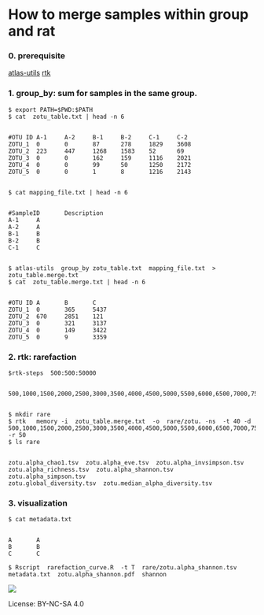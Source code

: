 # How to merge samples within group and rat

### 0. prerequisite

   [atlas-utils](https://github.com/jameslz/atlas-utils)
   [rtk](https://rdrr.io/cran/rtk/man/rtk.html)

### 1. group_by: sum for samples in the same group.

    $ export PATH=$PWD:$PATH
    $ cat  zotu_table.txt | head -n 6
    

    #OTU ID A-1     A-2     B-1     B-2     C-1     C-2
    ZOTU_1  0       0       87      278     1829    3608
    ZOTU_2  223     447     1268    1583    52      69
    ZOTU_3  0       0       162     159     1116    2021
    ZOTU_4  0       0       99      50      1250    2172
    ZOTU_5  0       0       1       8       1216    2143


    $ cat mapping_file.txt | head -n 6


    #SampleID       Description
    A-1     A
    A-2     A
    B-1     B
    B-2     B
    C-1     C


    $ atlas-utils  group_by zotu_table.txt  mapping_file.txt  > zotu_table.merge.txt
    $ cat  zotu_table.merge.txt | head -n 6


    #OTU ID A       B       C
    ZOTU_1  0       365     5437
    ZOTU_2  670     2851    121
    ZOTU_3  0       321     3137
    ZOTU_4  0       149     3422
    ZOTU_5  0       9       3359


### 2. rtk: rarefaction
    

    $rtk-steps  500:500:50000


    500,1000,1500,2000,2500,3000,3500,4000,4500,5000,5500,6000,6500,7000,7500,8000,8500,9000,9500,10000,10500,11000,11500,12000,12500,13000,13500,14000,14500,15000,15500,16000,16500,17000,17500,18000,18500,19000,19500,20000,20500,21000,21500,22000,22500,23000,23500,24000,24500,25000,25500,26000,26500,27000,27500,28000,28500,29000,29500,30000,30500,31000,31500,32000,32500,33000,33500,34000,34500,35000,35500,36000,36500,37000,37500,38000,38500,39000,39500,40000,40500,41000,41500,42000,42500,43000,43500,44000,44500,45000,45500,46000,46500,47000,47500,48000,48500,49000,49500,50000


    $ mkdir rare
    $ rtk   memory -i  zotu_table.merge.txt  -o  rare/zotu. -ns  -t 40 -d 500,1000,1500,2000,2500,3000,3500,4000,4500,5000,5500,6000,6500,7000,7500,8000,8500,9000,9500,10000,10500,11000,11500,12000,12500,13000,13500,14000,14500,15000,15500,16000,16500,17000,17500,18000,18500,19000,19500,20000,20500,21000,21500,22000,22500,23000,23500,24000,24500,25000,25500,26000,26500,27000,27500,28000,28500,29000,29500,30000,30500,31000,31500,32000,32500,33000,33500,34000,34500,35000,35500,36000,36500,37000,37500,38000,38500,39000,39500,40000,40500,41000,41500,42000,42500,43000,43500,44000,44500,45000,45500,46000,46500,47000,47500,48000,48500,49000,49500,50000  -r 50
    $ ls rare


    zotu.alpha_chao1.tsv  zotu.alpha_eve.tsv  zotu.alpha_invsimpson.tsv  zotu.alpha_richness.tsv  zotu.alpha_shannon.tsv  zotu.alpha_simpson.tsv  
    zotu.global_diversity.tsv  zotu.median_alpha_diversity.tsv



### 3. visualization


    $ cat metadata.txt


    A       A
    B       B
    C       C
    
    $ Rscript  rarefaction_curve.R  -t T  rare/zotu.alpha_shannon.tsv  metadata.txt  zotu.alpha_shannon.pdf  shannon



![](./zotu.alpha_shannon.png)    



License: BY-NC-SA 4.0